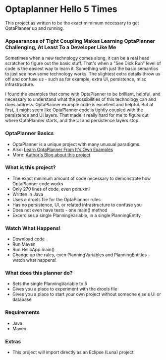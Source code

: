 # Optaplanner Hello 5 Times #

This project as written to be the exact mimimum necessary to get OptaPlanner up and running.

### Appearances of Tight Coupling Makes Learning OptaPlanner Challenging, At Least To a Developer Like Me ###

Sometimes when a new technology comes along, it can be a real head scratcher to figure out the basic stuff. That's when a "See Dick Run" level of code is the easiest way to learn it. Something with just the basic semantics to just see how some technology works. The slightest extra details throw us off and confuse us - such as for example, extra UI, persistence, misc infrastructure.

I found the examples that come with OptaPlanner to be brilliant, helpful, and necessary to understand what the possibilities of this technology can and does address. OptaPlanner example code is excellent and helpful. But at first, it might seem like OptaPlanner code is tightly coupled with the persistence and UI layers. That made it really hard for me to figure out where OptaPlanner starts, and the UI and persistence layers stop.

### OptaPlanner Basics ###

* OptaPlanner is a unique project with many unusual paradigms.
* Also: [Learn OptaPlanner From It's Own Examples](https://bitbucket.org/tutorials/markdowndemo)
* More: [Author's Blog about this project](http://appwriter.com/new-easier-optaplanner-example-project)

### What is this project? ###

* The exact minimum amount of code necessary to demonstrate how OptaPlanner code works
* Only 270 lines of code, even pom.xml
* Written in Java
* Uses a drools file for the OptaPlanner rules
* Has no persistence, UI, or related infrastructure to confuse you
* Does not even have tests - one main() method
* Excercises a single PlanningVariable, in a single PlanningEntity

### Watch What Happens! ###

* Download code
* Run Maven
* Run HelloApp.main()
* Change up the rules, even PlanningVariables and PlanningEntities - watch what happens!

### What does this planner do? ###

* Sets the single PlanningVariable to 5
* Gives you a place to experiment with the drools file
* Gives you a place to start your own project without someone else's UI or database

### Requirements ###

* Java
* Maven

### Extras ###

* This project will import directly as an Eclipse (Luna) project